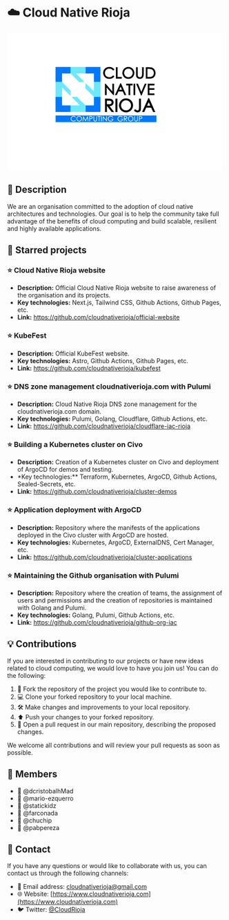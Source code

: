 # :cloud: Cloud Native Rioja

![Organization image](./profile/assets/cnrioja-logo.png)

## :memo: Description

We are an organisation committed to the adoption of cloud native architectures and technologies. Our goal is to help the community take full advantage of the benefits of cloud computing and build scalable, resilient and highly available applications.

## :rocket: Starred projects

### :star: Cloud Native Rioja website

- **Description:** Official Cloud Native Rioja website to raise awareness of the organisation and its projects.
- **Key technologies:** Next.js, Tailwind CSS, Github Actions, Github Pages, etc.
- **Link:** https://github.com/cloudnativerioja/official-website

### :star: KubeFest

- **Description:** Official KubeFest website.
- **Key technologies:** Astro, Github Actions, Github Pages, etc.
- **Link:** https://github.com/cloudnativerioja/kubefest

### :star: DNS zone management cloudnativerioja.com with Pulumi

- **Description:** Cloud Native Rioja DNS zone management for the cloudnativerioja.com domain.
- **Key technologies:** Pulumi, Golang, Cloudflare, Github Actions, etc.
- **Link:** https://github.com/cloudnativerioja/cloudflare-iac-rioja

### :star: Building a Kubernetes cluster on Civo

- **Description:** Creation of a Kubernetes cluster on Civo and deployment of ArgoCD for demos and testing.
- \*Key technologies:\*\* Terraform, Kubernetes, ArgoCD, Github Actions, Sealed-Secrets, etc.
- **Link:** https://github.com/cloudnativerioja/cluster-demos

### :star: Application deployment with ArgoCD

- **Description:** Repository where the manifests of the applications deployed in the Civo cluster with ArgoCD are hosted.
- **Key technologies:** Kubernetes, ArgoCD, ExternalDNS, Cert Manager, etc.
- **Link:** https://github.com/cloudnativerioja/cluster-applications

### :star: Maintaining the Github organisation with Pulumi

- **Description:** Repository where the creation of teams, the assignment of users and permissions and the creation of repositories is maintained with Golang and Pulumi.
- **Key technologies:** Golang, Pulumi, Github Actions, etc.
- **Link:** https://github.com/cloudnativerioja/github-org-iac

## :bulb: Contributions

If you are interested in contributing to our projects or have new ideas related to cloud computing, we would love to have you join us! You can do the following:

1. :fork_and_knife: Fork the repository of the project you would like to contribute to.
2. :computer: Clone your forked repository to your local machine.
3. :hammer_and_wrench: Make changes and improvements to your local repository.
4. :arrow_up: Push your changes to your forked repository.
5. :tada: Open a pull request in our main repository, describing the proposed changes.

We welcome all contributions and will review your pull requests as soon as possible.

## :busts_in_silhouette: Members

- :bust_in_silhouette: @dcristobalhMad
- :bust_in_silhouette: @mario-ezquerro
- :bust_in_silhouette: @statickidz
- :bust_in_silhouette: @farconada
- :bust_in_silhouette: @chuchip
- :bust_in_silhouette: @pabpereza

## :email: Contact

If you have any questions or would like to collaborate with us, you can contact us through the following channels:

- :email: Email address: [cloudnativerioja@gmail.com](mailto:cloudnativerioja@gmail.com)
- :globe_with_meridians: Website: [https://www.cloudnativerioja.com](https://www.cloudnativerioja.com)
- :bird: Twitter: [@CloudRioja](https://twitter.com/CloudRioja)
